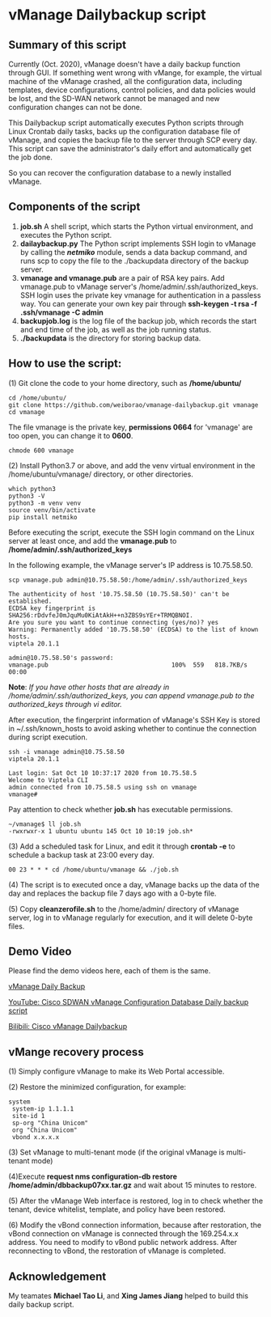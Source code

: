 # vManage Dailybackup script

## Summary of this script

Currently (Oct. 2020), vManage doesn't have a daily backup function through GUI. If something went wrong with vMange, for example, the virtual machine of the vManage crashed, all the configuration data, including templates, device configurations, control policies, and data policies would be lost, and the SD-WAN network cannot be managed and new configuration changes can not be done.

This Dailybackup script automatically executes Python scripts through Linux Crontab daily tasks, backs up the configuration database file of vManage, and copies the backup file to the server through SCP every day. This script can save the administrator's daily effort and automatically get the job done.

So you can recover the configuration database to a newly installed vManage.

## Components of the script
1. **job.sh** A shell script, which starts the Python virtual environment, and executes the Python script.
1. **dailaybackup.py** The Python script implements SSH login to vManage by calling the ***netmiko*** module, sends a data backup command, and runs scp to copy the file to the ./backupdata directory of the backup server.
1. **vmanage and vmanage.pub** are a pair of RSA key pairs. Add vmanage.pub to vManage server's /home/admin/.ssh/authorized_keys. SSH login uses the private key vmanage for authentication in a passless way. You can generate your own key pair through **ssh-keygen -t rsa -f .ssh/vmanage -C admin**
1. **backupjob.log** is the log file of the backup job, which records the start and end time of the job, as well as the job running status.
1. **./backupdata** is the directory for storing backup data.

## How to use the script:

(1) Git clone the code to your home directory, such as **/home/ubuntu/**

```shell
cd /home/ubuntu/
git clone https://github.com/weiborao/vmanage-dailybackup.git vmanage
cd vmanage
```
The file vmanage is the private key, **permissions 0664** for 'vmanage' are too open, you can change it to **0600**.

```shell
chmode 600 vmanage
```

(2) Install Python3.7 or above, and add the venv virtual environment in the /home/ubuntu/vmanage/ directory, or other directories.

```shell
which python3
python3 -V
python3 -m venv venv
source venv/bin/activate
pip install netmiko
```

Before executing the script, execute the SSH login command on the Linux server at least once, and add the **vmanage.pub** to **/home/admin/.ssh/authorized_keys**

In the following example, the vManage server's IP address is 10.75.58.50.

```shell
scp vmanage.pub admin@10.75.58.50:/home/admin/.ssh/authorized_keys

The authenticity of host '10.75.58.50 (10.75.58.50)' can't be established.
ECDSA key fingerprint is SHA256:rDdvfeJ0mJquMu0KiAtAkH++n3ZBS9sYEr+TRMQBNOI.
Are you sure you want to continue connecting (yes/no)? yes
Warning: Permanently added '10.75.58.50' (ECDSA) to the list of known hosts.
viptela 20.1.1

admin@10.75.58.50's password:
vmanage.pub                                  100%  559   818.7KB/s   00:00
```
**Note**: *If you have other hosts that are already in /home/admin/.ssh/authorized_keys, you can append vmanage.pub to the authorized_keys through vi editor.*

After execution, the fingerprint information of vManage's SSH Key is stored in ~/.ssh/known_hosts to avoid asking whether to continue the connection during script execution. 

```shell
ssh -i vmanage admin@10.75.58.50
viptela 20.1.1

Last login: Sat Oct 10 10:37:17 2020 from 10.75.58.5
Welcome to Viptela CLI
admin connected from 10.75.58.5 using ssh on vmanage
vmanage#
```

Pay attention to check whether **job.sh** has executable permissions.

```shell
~/vmanage$ ll job.sh
-rwxrwxr-x 1 ubuntu ubuntu 145 Oct 10 10:19 job.sh*
```

(3) Add a scheduled task for Linux, and edit it through **crontab -e** to schedule a backup task at 23:00 every day.

```shell
00 23 * * * cd /home/ubuntu/vmanage && ./job.sh
```

(4) The script is to executed once a day, vManage backs up the data of the day and replaces the backup file 7 days ago with a 0-byte file.

(5) Copy **cleanzerofile.sh** to the /home/admin/ directory of vManage server, log in to vManage regularly for execution, and it will delete 0-byte files.

## Demo Video

Please find the demo videos here, each of them is the same.

[vManage Daily Backup](./vManage_Dailybackup.mp4)

[YouTube: Cisco SDWAN vManage Configuration Database Daily backup script
](https://www.youtube.com/watch?v=Qgn4eLaLh2Y)

[Bilibili: Cisco vManage Dailybackup](https://www.bilibili.com/video/BV1Cz4y1o7Tq/)

## vMange recovery process
(1) Simply configure vManage to make its Web Portal accessible.

(2) Restore the minimized configuration, for example:

```shell
system
 system-ip 1.1.1.1
 site-id 1
 sp-org "China Unicom"
 org "China Unicom"
 vbond x.x.x.x
```

(3) Set vManage to multi-tenant mode (if the original vManage is multi-tenant mode)

(4)Execute **request nms configuration-db restore /home/admin/dbbackup07xx.tar.gz** and wait about 15 minutes to restore.

(5) After the vManage Web interface is restored, log in to check whether the tenant, device whitelist, template, and policy have been restored.

(6) Modify the vBond connection information, because after restoration, the vBond connection on vManage is connected through the 169.254.x.x address. You need to modify to vBond public network address. After reconnecting to vBond, the restoration of vManage is completed.

## Acknowledgement

My teamates **Michael Tao Li**, and **Xing James Jiang** helped to build this daily backup script.